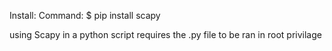 Install:
Command: $ pip install scapy

using Scapy in a python script requires the .py file to be ran in root privilage
